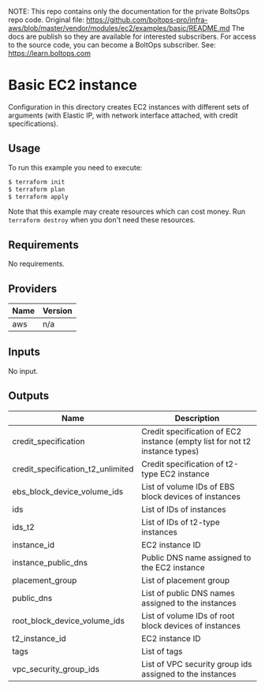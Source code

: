 <!-- note marker start -->
NOTE: This repo contains only the documentation for the private BoltsOps repo code.
Original file: https://github.com/boltops-pro/infra-aws/blob/master/vendor/modules/ec2/examples/basic/README.md
The docs are publish so they are available for interested subscribers.
For access to the source code, you can become a BoltOps subscriber.
See: https://learn.boltops.com

<!-- note marker end -->

# Basic EC2 instance

Configuration in this directory creates EC2 instances with different sets of arguments (with Elastic IP, with network interface attached, with credit specifications).

## Usage

To run this example you need to execute:

```bash
$ terraform init
$ terraform plan
$ terraform apply
```

Note that this example may create resources which can cost money. Run `terraform destroy` when you don't need these resources.

<!-- BEGINNING OF PRE-COMMIT-TERRAFORM DOCS HOOK -->
## Requirements

No requirements.

## Providers

| Name | Version |
|------|---------|
| aws | n/a |

## Inputs

No input.

## Outputs

| Name | Description |
|------|-------------|
| credit\_specification | Credit specification of EC2 instance (empty list for not t2 instance types) |
| credit\_specification\_t2\_unlimited | Credit specification of t2-type EC2 instance |
| ebs\_block\_device\_volume\_ids | List of volume IDs of EBS block devices of instances |
| ids | List of IDs of instances |
| ids\_t2 | List of IDs of t2-type instances |
| instance\_id | EC2 instance ID |
| instance\_public\_dns | Public DNS name assigned to the EC2 instance |
| placement\_group | List of placement group |
| public\_dns | List of public DNS names assigned to the instances |
| root\_block\_device\_volume\_ids | List of volume IDs of root block devices of instances |
| t2\_instance\_id | EC2 instance ID |
| tags | List of tags |
| vpc\_security\_group\_ids | List of VPC security group ids assigned to the instances |

<!-- END OF PRE-COMMIT-TERRAFORM DOCS HOOK -->
